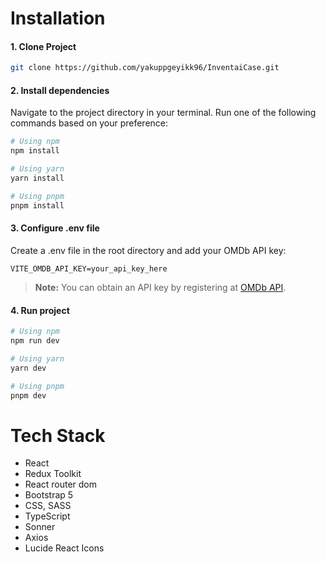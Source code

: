 # Installation

#### 1. Clone Project

```bash
git clone https://github.com/yakuppgeyikk96/InventaiCase.git
```

#### 2. Install dependencies

Navigate to the project directory in your terminal. Run one of the following commands based on your preference:

```bash
# Using npm
npm install
```

```bash
# Using yarn
yarn install
```

```bash
# Using pnpm
pnpm install
```

#### 3. Configure .env file

Create a .env file in the root directory and add your OMDb API key:

```env
VITE_OMDB_API_KEY=your_api_key_here
```

> **Note:** You can obtain an API key by registering at [OMDb API](https://www.omdbapi.com/apikey.aspx).

#### 4. Run project

```bash
# Using npm
npm run dev
```

```bash
# Using yarn
yarn dev
```

```bash
# Using pnpm
pnpm dev
```

# Tech Stack

- React
- Redux Toolkit
- React router dom
- Bootstrap 5
- CSS, SASS
- TypeScript
- Sonner
- Axios
- Lucide React Icons

